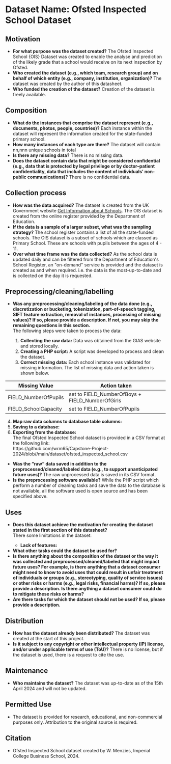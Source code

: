 # Dataset Name: Ofsted Inspected School Dataset

## Motivation

- <b>For what purpose was the dataset created?</b> The Ofsted Inspected School {OIS} Dataset was created to enable the analyse and prediction of the likely grade that a school would receive on its next inspection by Ofsted.
- <b>Who created the dataset (e.g., which team, research group) and on behalf of which entity (e.g., company, institution, organization)?</b> The dataset was created by the author of this datasheet.
- <b>Who funded the creation of the dataset?</b> Creation of the dataset is freely available. 

 
## Composition

- <b>What do the instances that comprise the dataset represent (e.g., documents, photos, people, countries)?</b> Each instance within the dataset will represent the information created for the state-funded primary school.
- <b>How many instances of each type are there?</b> The dataset will contain nn,nnn unique schools in total
- <b>Is there any missing data?</b> There is no missing data.
- <b>Does the dataset contain data that might be considered confidential (e.g., data that is protected by legal privilege or by doctor–patient confidentiality, data that includes the content of individuals’ non-public communications)?</b> There is no confidential data.

## Collection process

- <b>How was the data acquired?</b> The dataset is created from the UK Government website [Get Information about Schools](https://www.get-information-schools.service.gov.uk/). The OIS dataset is created from the online register provided by the Department of Education.
- <b>If the data is a sample of a larger subset, what was the sampling strategy?</b> The school register contains a list of all the state-funded schools. The OIS dataset is a subset of schools which are classed as Primary School. These are schools with pupils between the ages of 4 - 11.
- <b>Over what time frame was the data collected?</b> As the school data is updated daily and can be filtered from the Department of Education's School Register, an "on-demand" service is provided and the dataset is created as and when required. i.e. the data is the most-up-to-date and is collected on the day it is requested.

## Preprocessing/cleaning/labelling

- <b>Was any preprocessing/cleaning/labeling of the data done (e.g., discretization or bucketing, tokenization, part-of-speech tagging, SIFT feature extraction, removal of instances, processing of missing values)? If so, please provide a description. If not, you may skip the remaining questions in this section.</b> 
	<div>
    The following steps were taken to process the data:
    <ol start="1">
			<li><b>Collecting the raw data:</b> Data was obtained from the GIAS website and stored locally.</li>
			<li><b>Creating a PHP script:</b> A script was developed to process and clean the dataset.</li>
			<li><b>Correct missing data:</b> Each school instance was validated for missing information. The list of missing data and action taken is shown below.</li>
    </ol>
	<div>
	
| Missing Value |  Action taken |
| --- | --- |
| FIELD_NumberOfPupils | set to FIELD_NumberOfBoys + FIELD_NumberOfGirls |
| FIELD_SchoolCapacity | set to FIELD_NumberOfPupils |

 <p>
	<p>
		<ol start="4">
		<li><b>Map raw data columns to database table columns:</b></li>
		<li><b>Saving to a database:</b></li>
		<li><b>Exporting from the database:</b></li>
	 <div>The final Ofsted Inspected School dataset is provided in a CSV format at the following link:</div> 
https://github.com/wrm65/Capstone-Project-2024/blob//main/dataset/ofsted_inspected_school.csv
		</ol>
	</p>
 </p>
	
- <b>Was the “raw” data saved in addition to the preprocessed/cleaned/labeled data (e.g., to support unanticipated future uses)?</b> The raw unprocessed data is saved in its CSV format.
- <b>Is the preprocessing software available?</b> While the PHP script which perform a number of cleaning tasks and save the data to the database is not available, all the software used is open source and has been specified above.
 
## Uses

- <b>Does this dataset achieve the motivation for creating the dataset stated in the first section of this datasheet?</b>
	<div>
    There some limitations in the dataset:
    <ul>
    <li><b>Lack of features:</b></li>
    </ul>
	<div>
- <b>What other tasks could the dataset be used for?</b> 
- <b>Is there anything about the composition of the dataset or the way it was collected and preprocessed/cleaned/labeled that might impact future uses? For example, is there anything that a dataset consumer might need to know to avoid uses that could result in unfair treatment of individuals or groups (e.g., stereotyping, quality of service issues) or other risks or harms (e.g., legal risks, financial harms)? If so, please provide a description. Is there anything a dataset consumer could do to mitigate these risks or harms?</b>
- <b>Are there tasks for which the dataset should not be used? If so, please provide a description.</b>

## Distribution

- <b>How has the dataset already been distributed?</b> The dataset was created at the start of this project.
- <b>Is it subject to any copyright or other intellectual property (IP) license, and/or under applicable terms of use (ToU)?</b> There is no license, but if the dataset is used, there is a request to cite the use.

## Maintenance

- <b>Who maintains the dataset?</b> The dataset was up-to-date as of the 15th April 2024 and will not be updated. 

## Permitted Use

- The dataset is provided for research, educational, and non-commercial purposes only. Attribution to the original source is required.

## Citation

- Ofsted Inspected School dataset created by W. Menzies, Imperial College Business School, 2024.

